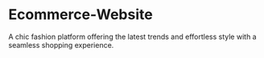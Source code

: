 # Ecommerce-Website
A chic fashion platform offering the latest trends and effortless style with a seamless shopping experience.
